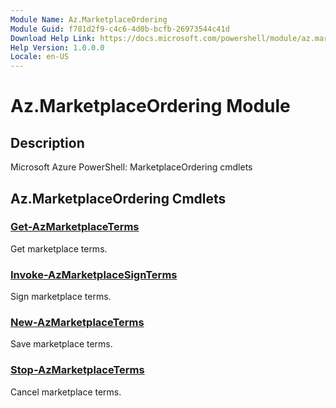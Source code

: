 ```yaml
---
Module Name: Az.MarketplaceOrdering
Module Guid: f781d2f9-c4c6-4d0b-bcfb-26973544c41d
Download Help Link: https://docs.microsoft.com/powershell/module/az.marketplaceordering
Help Version: 1.0.0.0
Locale: en-US
---
```


# Az.MarketplaceOrdering Module
## Description
Microsoft Azure PowerShell: MarketplaceOrdering cmdlets

## Az.MarketplaceOrdering Cmdlets
### [Get-AzMarketplaceTerms](Get-AzMarketplaceTerms.md)
Get marketplace terms.

### [Invoke-AzMarketplaceSignTerms](Invoke-AzMarketplaceSignTerms.md)
Sign marketplace terms.

### [New-AzMarketplaceTerms](New-AzMarketplaceTerms.md)
Save marketplace terms.

### [Stop-AzMarketplaceTerms](Stop-AzMarketplaceTerms.md)
Cancel marketplace terms.

